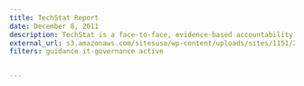 ```yaml
---
title: TechStat Report
date: December 8, 2011
description: TechStat is a face-to-face, evidence-based accountability review of an IT investment. TechStat reduces wasteful spending by turning around troubled programs and terminating failed programs sooner.
external_url: s3.amazonaws.com/sitesusa/wp-content/uploads/sites/1151/2012/09/techstatreport.pdf
filters: guidance it-governance active


---
```

